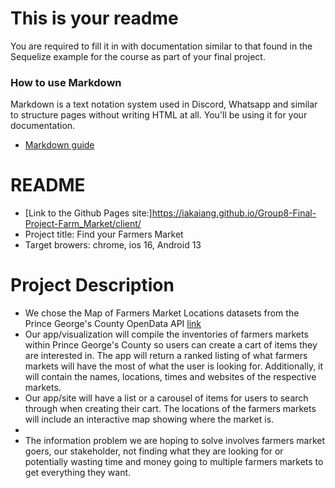 # This is your readme
You are required to fill it in with documentation similar to that found in the Sequelize example for the course as part of your final project.

### How to use Markdown
Markdown is a text notation system used in Discord, Whatsapp and similar to structure pages without writing HTML at all. You'll be using it for your documentation.
* [Markdown guide](https://www.markdownguide.org/cheat-sheet/)

# README
- [Link to the Github Pages site:]https://iakaiang.github.io/Group8-Final-Project-Farm_Market/client/
- Project title: Find your Farmers Market 
- Target browers: chrome, ios 16, Android 13

# Project Description
- We chose the Map of Farmers Market Locations datasets from the Prince George's County
OpenData API [link](https://data.princegeorgescountymd.gov/Community/Map-of-Farmers-Market-locations/bfif-wvjj)
- Our app/visualization will compile the inventories of farmers markets within Prince George's
County so users can create a cart of items they are interested in. The app will return a ranked
listing of what farmers markets will have the most of what the user is looking for. Additionally, it
will contain the names, locations, times and websites of the respective markets.
- Our app/site will have a list or a carousel of items for users to search through when creating
their cart. The locations of the farmers markets will include an interactive map showing where
the market is.
- 
- The information problem we are hoping to solve involves farmers market goers, our stakeholder,
not finding what they are looking for or potentially wasting time and money going to multiple
farmers markets to get everything they want.


